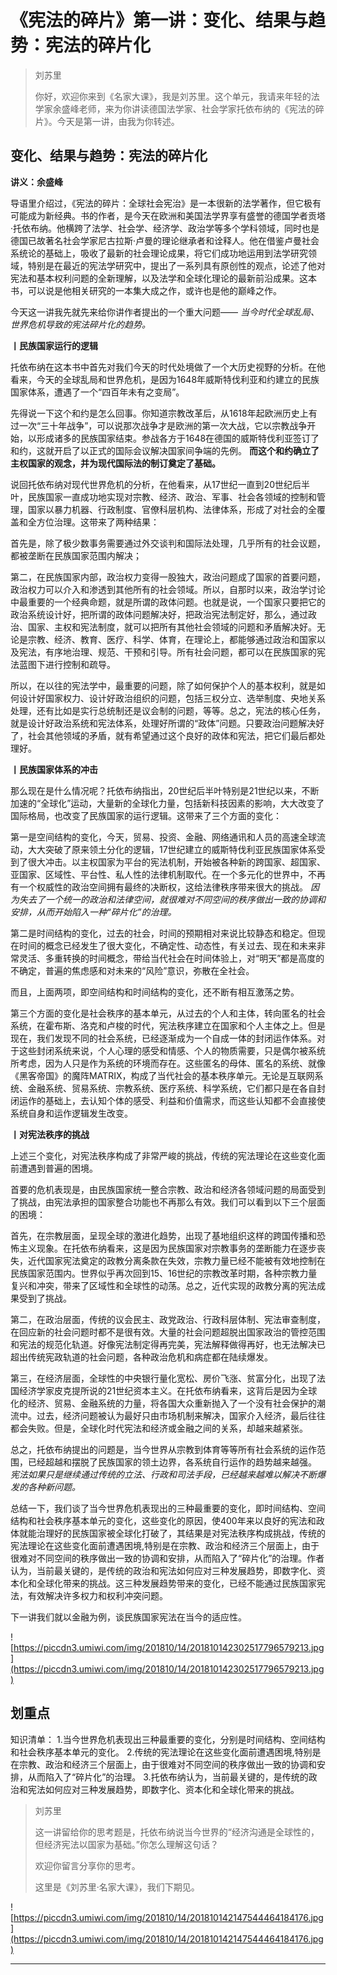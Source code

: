 # 《宪法的碎片》第一讲：变化、结果与趋势：宪法的碎片化

> 刘苏里
> 
> 你好，欢迎你来到《名家大课》，我是刘苏里。这个单元，我请来年轻的法学家余盛峰老师，来为你讲读德国法学家、社会学家托依布纳的《宪法的碎片》。今天是第一讲，由我为你转述。

## 变化、结果与趋势：宪法的碎片化

 **讲义：余盛峰**

导语里介绍过，《宪法的碎片：全球社会宪治》是一本很新的法学著作，但它极有可能成为新经典。书的作者，是今天在欧洲和美国法学界享有盛誉的德国学者贡塔·托依布纳。他横跨了法学、社会学、经济学、政治学等多个学科领域，同时也是德国已故著名社会学家尼古拉斯·卢曼的理论继承者和诠释人。他在借鉴卢曼社会系统论的基础上，吸收了最新的社会理论成果，将它们成功地运用到法学研究领域，特别是在最近的宪法学研究中，提出了一系列具有原创性的观点，论述了他对宪法和基本权利问题的全新理解，以及法学和全球化理论的最新前沿成果。这本书，可以说是他相关研究的一本集大成之作，或许也是他的巅峰之作。

今天这一讲我先就先来给你讲作者提出的一个重大问题—— *当今时代全球乱局、世界危机导致的宪法碎片化的趋势。*

 **丨民族国家运行的逻辑**

托依布纳在这本书中首先对我们今天的时代处境做了一个大历史视野的分析。在他看来，今天的全球乱局和世界危机，是因为1648年威斯特伐利亚和约建立的民族国家体系，遭遇了一个“四百年未有之变局”。

先得说一下这个和约是怎么回事。你知道宗教改革后，从1618年起欧洲历史上有过一次“三十年战争”，可以说那次战争才是欧洲的第一次大战，它以宗教战争开始，以形成诸多的民族国家结束。参战各方于1648在德国的威斯特伐利亚签订了和约，这就开启了以正式的国际会议解决国家间争端的先例。 **而这个和约确立了主权国家的观念，并为现代国际法的制订奠定了基础。**

说回托依布纳对现代世界危机的分析，在他看来，从17世纪一直到20世纪后半叶，民族国家一直成功地实现对宗教、经济、政治、军事、社会各领域的控制和管理，国家以暴力机器、行政制度、官僚科层机构、法律体系，形成了对社会的全覆盖和全方位治理。这带来了两种结果：

首先是，除了极少数事务需要通过外交谈判和国际法处理，几乎所有的社会议题，都被垄断在民族国家范围内解决；

第二，在民族国家内部，政治权力变得一股独大，政治问题成了国家的首要问题，政治权力可以介入和渗透到其他所有的社会领域。所以，自那时以来，政治学讨论中最重要的一个经典命题，就是所谓的政体问题。也就是说，一个国家只要把它的政治系统设计好，把所谓的政体问题解决好，把政治宪法制定好，那么，通过政治、国家、主权和宪法制度，就可以把所有其他社会领域的问题和矛盾解决好。无论是宗教、经济、教育、医疗、科学、体育，在理论上，都能够通过政治和国家以及宪法，有序地治理、规范、干预和引导。所有社会问题，都可以在民族国家的宪法蓝图下进行控制和疏导。

所以，在以往的宪法学中，最重要的问题，除了如何保护个人的基本权利，就是如何设计好国家权力、设计好政治组织的问题，包括三权分立、选举制度、央地关系处理，还有比如是实行总统制还是议会制的问题，等等。总之，宪法的核心任务，就是设计好政治系统和宪法体系，处理好所谓的“政体”问题。只要政治问题解决好了，社会其他领域的矛盾，就有希望通过这个良好的政体和宪法，把它们最后都处理好。

 **丨民族国家体系的冲击**

那么现在是什么情况呢？托依布纳指出，20世纪后半叶特别是21世纪以来，不断加速的“全球化”运动，大量新的全球化力量，包括新科技因素的影响，大大改变了国际格局，也改变了民族国家的运行逻辑。这带来了三个方面的变化：

第一是空间结构的变化，今天，贸易、投资、金融、网络通讯和人员的高速全球流动，大大突破了原来领土分化的逻辑，17世纪建立的威斯特伐利亚民族国家体系受到了很大冲击。以主权国家为平台的宪法机制，开始被各种新的跨国家、超国家、亚国家、区域性、平台性、私人性的法律机制取代。在一个多元化的世界中，不再有一个权威性的政治空间拥有最终的决断权，这给法律秩序带来很大的挑战。 *因为失去了一个统一的政治和法律空间，就很难对不同空间的秩序做出一致的协调和安排，从而开始陷入一种“碎片化”的治理。*

第二是时间结构的变化，过去的社会，时间的预期相对来说比较静态和稳定。但现在时间的概念已经发生了很大变化，不确定性、动态性，有关过去、现在和未来非常灵活、多重转换的时间概念，带给当代社会在时间体验上，对“明天”都是高度的不确定，普遍的焦虑感和对未来的“风险”意识，弥散在全社会。

而且，上面两项，即空间结构和时间结构的变化，还不断有相互激荡之势。

第三个方面的变化是社会秩序的基本单元，从过去的个人和主体，转向匿名的社会系统，在霍布斯、洛克和卢梭的时代，宪法秩序建立在国家和个人主体之上。但是现在，我们发现不同的社会系统，已经逐渐成为一个自成一体的封闭运作体系。对于这些封闭系统来说，个人心理的感受和情感、个人的物质需要，只是偶尔被系统所考虑，因为人只是作为系统的环境而存在。这些匿名的母体、匿名的系统、就像《黑客帝国》的魔阵MATRIX，构成了当代社会的基本秩序单元。无论是互联网系统、金融系统、贸易系统、宗教系统、医疗系统、科学系统，它们都只是在各自封闭运作的基础上，去认知个体的感受、利益和价值需求，而这些认知都不会直接使系统自身和运作逻辑发生改变。

 **丨对宪法秩序的挑战**

上述三个变化，对宪法秩序构成了非常严峻的挑战，传统的宪法理论在这些变化面前遭遇到普遍的困境。

首要的危机表现是，由民族国家统一整合宗教、政治和经济各领域问题的局面受到了挑战，由宪法承担的国家整合功能也不再那么有效。我们可以看到以下三个层面的困境：

首先，在宗教层面，呈现全球的激进化趋势，出现了基地组织这样的跨国传播和恐怖主义现象。在托依布纳看来，这是因为民族国家对宗教事务的垄断能力在逐步丧失，近代国家宪法奠定的政教分离条款在失效，宗教力量已经不能被有效地控制在民族国家范围内。世界似乎再次回到15、16世纪的宗教改革时期，各种宗教力量复兴和冲突，带来了区域性和全球性的动荡。总之，近代实现的政教分离的宪法成果受到了挑战。

第二，在政治层面，传统的议会民主、政党政治、行政科层体制、宪法审查制度，在回应新的社会问题时都不是很有效。大量的社会问题超脱出国家政治的管控范围和宪法的规范化轨道。好像宪法制定得再完美，宪法解释做得再好，也无法解决已超出传统宪政轨道的社会问题，各种政治危机和病症都在陆续爆发。

第三，在经济层面，全球性的中央银行量化宽松、房价飞涨、贫富分化，出现了法国经济学家皮克提所说的21世纪资本主义。在托依布纳看来，这背后是因为全球化的经济、贸易、金融系统的力量，将各国大众重新抛入了一个没有社会保护的潮流中。过去，经济问题被认为最好只由市场机制来解决，国家介入经济，最后往往都会失败。但是，全球化时代宪法和经济或金融之间的关系，却越来越紧张。

总之，托依布纳提出的问题是，当今世界从宗教到体育等等所有社会系统的运作范围，已经超越和摆脱了民族国家的领土边界，各系统自行运作的趋势越来越强。 *宪法如果只是继续通过传统的立法、行政和司法手段，已经越来越难以解决不断爆发的各种新问题。*

总结一下，我们谈了当今世界危机表现出的三种最重要的变化，即时间结构、空间结构和社会秩序基本单元的变化，这些变化的原因，使400年来以良好的宪法和政体就能治理好的民族国家被全球化打破了，其结果是对宪法秩序构成挑战，传统的宪法理论在这些变化面前遭遇困境,特别是在宗教、政治和经济三个层面上，由于很难对不同空间的秩序做出一致的协调和安排，从而陷入了“碎片化”的治理。作者认为，当前最关键的，是传统的政治和宪法如何应对三种发展趋势，即数字化、资本化和全球化带来的挑战。这三种发展趋势带来的变化，已经不能通过民族国家宪法，有效解决许多权力和权利冲突问题。

下一讲我们就以金融为例，谈民族国家宪法在当今的适应性。

![https://piccdn3.umiwi.com/img/201810/14/201810142302517796579213.jpg](https://piccdn3.umiwi.com/img/201810/14/201810142302517796579213.jpg)

## 划重点

知识清单：
1.当今世界危机表现出三种最重要的变化，分别是时间结构、空间结构和社会秩序基本单元的变化。
2.传统的宪法理论在这些变化面前遭遇困境,特别是在宗教、政治和经济三个层面上，由于很难对不同空间的秩序做出一致的协调和安排，从而陷入了“碎片化”的治理。
3.托依布纳认为，当前最关键的，是传统的政治和宪法如何应对三种发展趋势，即数字化、资本化和全球化带来的挑战。

> 刘苏里
> 
> 这一讲留给你的思考题是，托依布纳说当今世界的“经济沟通是全球性的，但经济宪法以国家为基础。”你怎么理解这句话？
> 
> 欢迎你留言分享你的思考。
> 
> 这里是《刘苏里·名家大课》，我们下期见。

![https://piccdn3.umiwi.com/img/201810/14/201810142147544464184176.jpg](https://piccdn3.umiwi.com/img/201810/14/201810142147544464184176.jpg)

---
